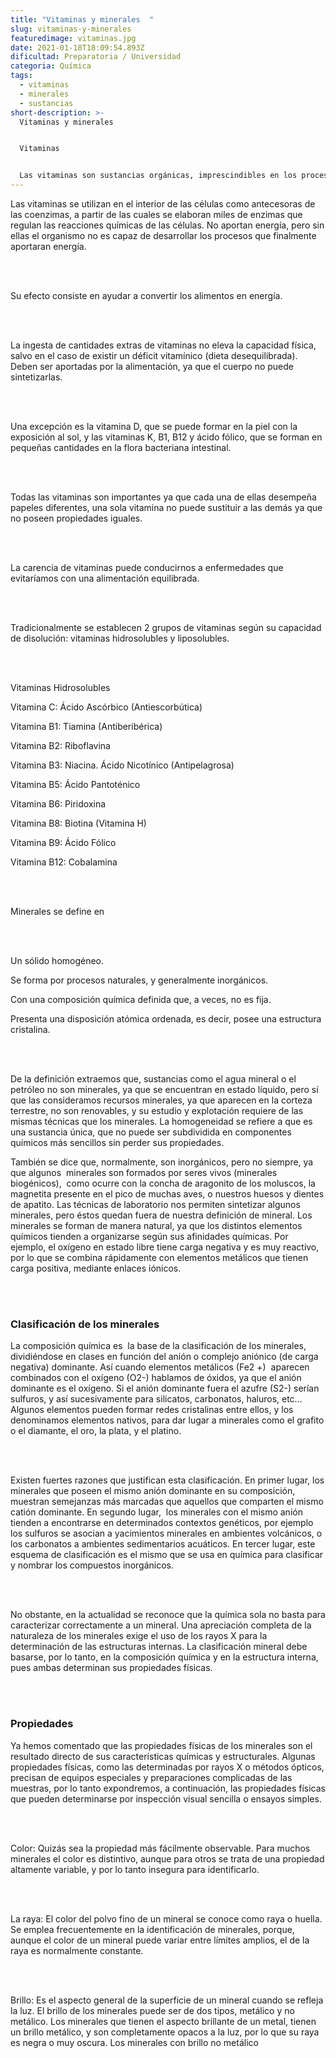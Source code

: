 ```yaml
---
title: "Vitaminas y minerales  "
slug: vitaminas-y-minerales
featuredimage: vitaminas.jpg
date: 2021-01-18T18:09:54.893Z
dificultad: Preparatoria / Universidad
categoria: Química
tags:
  - vitaminas
  - minerales
  - sustancias
short-description: >-
  Vitaminas y minerales  


  Vitaminas


  Las vitaminas son sustancias orgánicas, imprescindibles en los procesos metabólicos que tienen lugar en la nutrición de los seres vivos.
---
```

Las vitaminas se utilizan en el interior de las células como antecesoras de las coenzimas, a partir de las cuales se elaboran miles de enzimas que regulan las reacciones químicas de las células. No aportan energía, pero sin ellas el organismo no es capaz de desarrollar los procesos que finalmente aportaran energía.

<br/> <br/>

Su efecto consiste en ayudar a convertir los alimentos en energía.

<br/> <br/>

La ingesta de cantidades extras de vitaminas no eleva la capacidad física, salvo en el caso de existir un déficit vitamínico (dieta desequilibrada).  Deben ser aportadas por la alimentación, ya que el cuerpo no puede sintetizarlas.

<br/> <br/>

Una excepción es la vitamina D, que se puede formar en la piel con la exposición al sol, y las vitaminas K, B1, B12 y ácido fólico, que se forman en pequeñas cantidades en la flora bacteriana intestinal.

<br/> <br/>

Todas las vitaminas son importantes ya que cada una de ellas desempeña papeles diferentes, una sola vitamina no puede sustituir a las demás ya que no poseen propiedades iguales.

<br/> <br/>

La carencia de vitaminas puede conducirnos a enfermedades que evitaríamos con una alimentación equilibrada.

<br/> <br/>

Tradicionalmente se establecen 2 grupos de vitaminas según su capacidad de disolución: vitaminas hidrosolubles y liposolubles.

<br/> <br/>

Vitaminas Hidrosolubles

Vitamina C: Ácido Ascórbico (Antiescorbútica)

Vitamina B1: Tiamina (Antiberibérica)

Vitamina B2: Riboflavina

Vitamina B3: Niacina. Ácido Nicotínico (Antipelagrosa)

Vitamina B5: Ácido Pantoténico

Vitamina B6: Piridoxina

Vitamina B8: Biotina (Vitamina H)

Vitamina B9: Ácido Fólico

Vitamina B12: Cobalamina

<br/> <br/>

Minerales se define en 

<br/> <br/>

Un sólido homogéneo.

Se forma por procesos naturales, y generalmente inorgánicos.

Con una composición química definida que, a veces, no es fija.

Presenta una disposición atómica ordenada, es decir, posee una estructura cristalina.

<br/> <br/>

De la definición extraemos que, sustancias como el agua mineral o el petróleo no son minerales, ya que se encuentran en estado líquido, pero sí que las consideramos recursos minerales, ya que aparecen en la corteza terrestre, no son renovables, y su estudio y explotación requiere de las mismas técnicas que los minerales. La homogeneidad se refiere a que es una sustancia única, que no puede ser subdividida en componentes químicos más sencillos sin perder sus propiedades.



También se dice que, normalmente, son inorgánicos, pero no siempre, ya que algunos  minerales son formados por seres vivos (minerales biogénicos),  como ocurre con la concha de aragonito de los moluscos, la magnetita presente en el pico de muchas aves, o nuestros huesos y dientes de apatito. Las técnicas de laboratorio nos permiten sintetizar algunos minerales, pero éstos quedan fuera de nuestra definición de mineral. Los minerales se forman de manera natural, ya que los distintos elementos químicos tienden a organizarse según sus afinidades químicas. Por ejemplo, el oxígeno en estado libre tiene carga negativa y es muy reactivo, por lo que se combina rápidamente con elementos metálicos que tienen carga positiva, mediante enlaces iónicos.

<br/> <br/>

### Clasificación de los minerales

La composición química es  la base de la clasificación de los minerales, dividiéndose en clases en función del anión o complejo aniónico (de carga negativa) dominante. Así cuando elementos metálicos (Fe2 +)  aparecen combinados con el oxígeno (O2-) hablamos de óxidos, ya que el anión dominante es el oxígeno. Si el anión dominante fuera el azufre (S2-) serían sulfuros, y así sucesivamente para silicatos, carbonatos, haluros, etc… Algunos elementos pueden formar redes cristalinas entre ellos, y los denominamos elementos nativos, para dar lugar a minerales como el grafito o el diamante, el oro, la plata, y el platino.

<br/> <br/>

Existen fuertes razones que justifican esta clasificación. En primer lugar, los minerales que poseen el mismo anión dominante en su composición, muestran semejanzas más marcadas que aquellos que comparten el mismo catión dominante. En segundo lugar,  los minerales con el mismo anión tienden a encontrarse en determinados contextos genéticos, por ejemplo los sulfuros se asocian a yacimientos minerales en ambientes volcánicos, o los carbonatos a ambientes sedimentarios acuáticos. En tercer lugar, este esquema de clasificación es el mismo que se usa en química para clasificar y nombrar los compuestos inorgánicos.

<br/> <br/>

No obstante, en la actualidad se reconoce que la química sola no basta para caracterizar correctamente a un mineral. Una apreciación completa de la naturaleza de los minerales exige el uso de los rayos X para la determinación de las estructuras internas. La clasificación mineral debe basarse, por lo tanto, en la composición química y en la estructura interna, pues ambas determinan sus propiedades físicas.

<br/> <br/>

### Propiedades

Ya hemos comentado que las propiedades físicas de los minerales son el resultado directo de sus características químicas y estructurales. Algunas propiedades físicas, como las determinadas por rayos X o métodos ópticos, precisan de equipos especiales y preparaciones complicadas de las muestras, por lo tanto expondremos, a continuación, las propiedades físicas que pueden determinarse por inspección visual sencilla o ensayos simples.

<br/> <br/>

Color: Quizás sea la propiedad más fácilmente observable. Para muchos minerales el color es distintivo, aunque para otros se trata de una propiedad altamente variable, y por lo tanto insegura para identificarlo.

<br/> <br/>

La raya: El color del polvo fino de un mineral se conoce como raya o huella. Se emplea frecuentemente en la identificación de minerales, porque, aunque el color de un mineral puede variar entre límites amplios, el de la raya es normalmente constante.

<br/> <br/>

Brillo: Es el aspecto general de la superficie de un mineral cuando se refleja la luz. El brillo de los minerales puede ser de dos tipos, metálico y no metálico. Los minerales que tienen el aspecto brillante de un metal, tienen un brillo metálico, y son completamente opacos a la luz, por lo que su raya es negra o muy oscura. Los minerales con brillo no metálico

<br/> <br/>